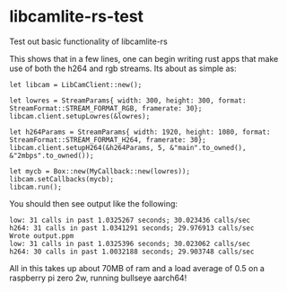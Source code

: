 # libcamlite-rs-test
Test out basic functionality of libcamlite-rs

This shows that in a few lines, one can begin writing rust apps that make use of both the h264 and rgb streams.  Its about as simple as:

    let libcam = LibCamClient::new();

    let lowres = StreamParams{ width: 300, height: 300, format: StreamFormat::STREAM_FORMAT_RGB, framerate: 30};
    libcam.client.setupLowres(&lowres);

    let h264Params = StreamParams{ width: 1920, height: 1080, format:  StreamFormat::STREAM_FORMAT_H264, framerate: 30};
    libcam.client.setupH264(&h264Params, 5, &"main".to_owned(), &"2mbps".to_owned());

    let mycb = Box::new(MyCallback::new(lowres));
    libcam.setCallbacks(mycb);
    libcam.run();

You should then see output like the following:

    low: 31 calls in past 1.0325267 seconds; 30.023436 calls/sec
    h264: 31 calls in past 1.0341291 seconds; 29.976913 calls/sec
    Wrote output.ppm
    low: 31 calls in past 1.0325396 seconds; 30.023062 calls/sec
    h264: 30 calls in past 1.0032188 seconds; 29.903748 calls/sec

All in this takes up about 70MB of ram and a load average of 0.5 on a raspberry pi zero 2w, running bullseye aarch64! 
